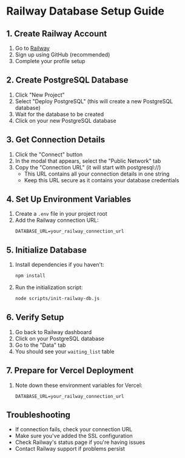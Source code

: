 # Railway Database Setup Guide

## 1. Create Railway Account
1. Go to [Railway](https://railway.app/)
2. Sign up using GitHub (recommended)
3. Complete your profile setup

## 2. Create PostgreSQL Database
1. Click "New Project"
2. Select "Deploy PostgreSQL" (this will create a new PostgreSQL database)
3. Wait for the database to be created
4. Click on your new PostgreSQL database

## 3. Get Connection Details
1. Click the "Connect" button
2. In the modal that appears, select the "Public Network" tab
3. Copy the "Connection URL" (it will start with postgresql://)
   - This URL contains all your connection details in one string
   - Keep this URL secure as it contains your database credentials

## 4. Set Up Environment Variables
1. Create a `.env` file in your project root
2. Add the Railway connection URL:
   ```
   DATABASE_URL=your_railway_connection_url
   ```

## 5. Initialize Database
1. Install dependencies if you haven't:
   ```bash
   npm install
   ```
2. Run the initialization script:
   ```bash
   node scripts/init-railway-db.js
   ```

## 6. Verify Setup
1. Go back to Railway dashboard
2. Click on your PostgreSQL database
3. Go to the "Data" tab
4. You should see your `waiting_list` table

## 7. Prepare for Vercel Deployment
1. Note down these environment variables for Vercel:
   ```
   DATABASE_URL=your_railway_connection_url
   ```

## Troubleshooting
- If connection fails, check your connection URL
- Make sure you've added the SSL configuration
- Check Railway's status page if you're having issues
- Contact Railway support if problems persist 